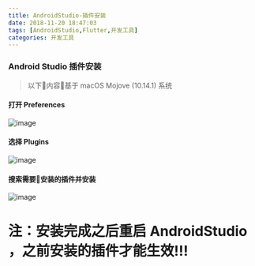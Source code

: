 ```yaml
---
title: AndroidStudio-插件安装
date: 2018-11-20 18:47:03
tags: [AndroidStudio,Flutter,开发工具]
categories: 开发工具
---
```

### Android Studio 插件安装

> 以下内容基于 macOS Mojove (10.14.1) 系统

#### 打开 Preferences 

![image](https://mdstatic.netlify.com/blog/AndroidStudio插件安装1.png)

<!-- more -->

#### 选择 Plugins

![image](https://mdstatic.netlify.com/blog/AndroidStudio插件安装2.png)

#### 搜索需要安装的插件并安装

![image](https://mdstatic.netlify.com/blog/AndroidStudio插件安装3.png)

# 注：安装完成之后重启 AndroidStudio ，之前安装的插件才能生效!!!